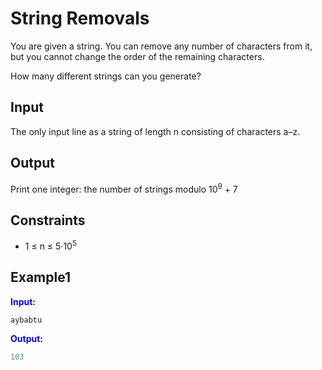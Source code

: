 # String Removals

You are given a string. You can remove any number of characters from it, but you cannot change the order of the remaining characters.

How many different strings can you generate?

## Input

The only input line as a string of length n consisting of characters a–z.

## Output

Print one integer: the number of strings modulo 10<sup>9</sup> + 7

## Constraints

* 1 &le; n &le; 5&middot;10<sup>5</sup>

## Example1
<font color="blue">**Input:**</font>
```c++
aybabtu
```
<font color="blue">**Output:**</font>
```c++
103
``` 
